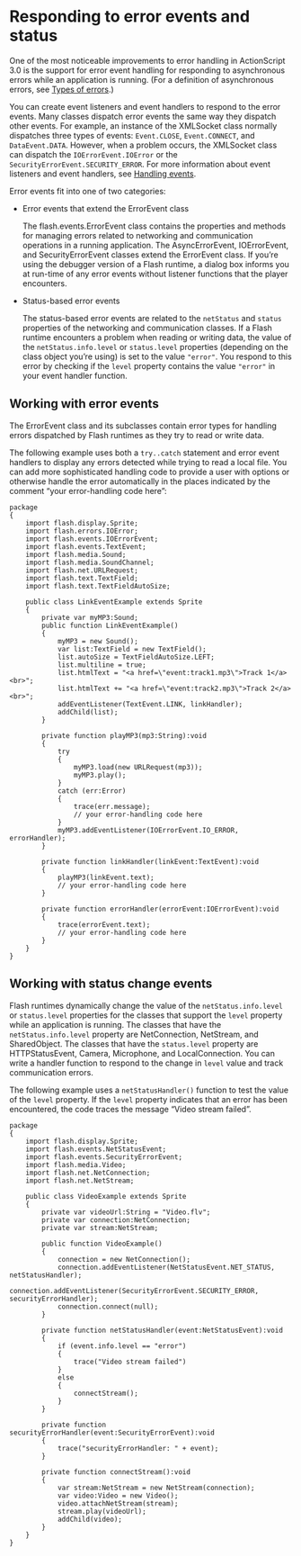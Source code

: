 # Responding to error events and status

<div>

One of the most noticeable improvements to error handling in
ActionScript 3.0 is the support for error event handling for responding
to asynchronous errors while an application is running. (For a
definition of asynchronous errors, see [Types of errors](./types-of-errors.md).)

You can create event listeners and event handlers to respond to the
error events. Many classes dispatch error events the same way they
dispatch other events. For example, an instance of the XMLSocket class
normally dispatches three types of events:
`Event.CLOSE`,
`Event.CONNECT`, and
`DataEvent.DATA`. However, when a problem
occurs, the XMLSocket class can dispatch the
`IOErrorEvent.IOError` or the
`SecurityErrorEvent.SECURITY_ERROR`. For
more information about event listeners and event handlers, see [Handling events](../08-handling-events/index.md).

Error events fit into one of two categories:

- Error events that extend the ErrorEvent class

  The flash.events.ErrorEvent class contains the properties and
  methods for managing errors related to networking and communication
  operations in a running application. The AsyncErrorEvent,
  IOErrorEvent, and SecurityErrorEvent classes extend the ErrorEvent
  class. If you’re using the debugger version of a Flash runtime, a
  dialog box informs you at run-time of any error events without
  listener functions that the player encounters.

- Status-based error events

  The status-based error events are related to the
  `netStatus` and
  `status` properties of the networking
  and communication classes. If a Flash runtime encounters a problem
  when reading or writing data, the value of the
  `netStatus.info.level` or
  `status.level` properties (depending
  on the class object you’re using) is set to the value
  `"error"`. You respond to this error
  by checking if the `level` property
  contains the value `"error"` in your
  event handler function.

</div>

<div>

## Working with error events

<div>

The ErrorEvent class and its subclasses contain error types for handling
errors dispatched by Flash runtimes as they try to read or write data.

The following example uses both a
`try..catch` statement and error event
handlers to display any errors detected while trying to read a local
file. You can add more sophisticated handling code to provide a user
with options or otherwise handle the error automatically in the places
indicated by the comment “your error-handling code here”:

    package
    {
        import flash.display.Sprite;
        import flash.errors.IOError;
        import flash.events.IOErrorEvent;
        import flash.events.TextEvent;
        import flash.media.Sound;
        import flash.media.SoundChannel;
        import flash.net.URLRequest;
        import flash.text.TextField;
        import flash.text.TextFieldAutoSize;

        public class LinkEventExample extends Sprite
        {
            private var myMP3:Sound;
            public function LinkEventExample()
            {
                myMP3 = new Sound();
                var list:TextField = new TextField();
                list.autoSize = TextFieldAutoSize.LEFT;
                list.multiline = true;
                list.htmlText = "<a href=\"event:track1.mp3\">Track 1</a><br>";
                list.htmlText += "<a href=\"event:track2.mp3\">Track 2</a><br>";
                addEventListener(TextEvent.LINK, linkHandler);
                addChild(list);
            }

            private function playMP3(mp3:String):void
            {
                try
                {
                    myMP3.load(new URLRequest(mp3));
                    myMP3.play();
                }
                catch (err:Error)
                {
                    trace(err.message);
                    // your error-handling code here
                }
                myMP3.addEventListener(IOErrorEvent.IO_ERROR, errorHandler);
            }

            private function linkHandler(linkEvent:TextEvent):void
            {
                playMP3(linkEvent.text);
                // your error-handling code here
            }

            private function errorHandler(errorEvent:IOErrorEvent):void
            {
                trace(errorEvent.text);
                // your error-handling code here
            }
        }
    }

</div>

</div>

<div>

## Working with status change events

<div>

Flash runtimes dynamically change the value of the
`netStatus.info.level` or
`status.level` properties for the classes
that support the `level` property while an
application is running. The classes that have the
`netStatus.info.level` property are
NetConnection, NetStream, and SharedObject. The classes that have the
`status.level` property are
HTTPStatusEvent, Camera, Microphone, and LocalConnection. You can write
a handler function to respond to the change in
`level` value and track communication
errors.

The following example uses a
`netStatusHandler()` function to test the
value of the `level` property. If the
`level` property indicates that an error
has been encountered, the code traces the message “Video stream failed”.

    package
    {
        import flash.display.Sprite;
        import flash.events.NetStatusEvent;
        import flash.events.SecurityErrorEvent;
        import flash.media.Video;
        import flash.net.NetConnection;
        import flash.net.NetStream;

        public class VideoExample extends Sprite
        {
            private var videoUrl:String = "Video.flv";
            private var connection:NetConnection;
            private var stream:NetStream;

            public function VideoExample()
            {
                connection = new NetConnection();
                connection.addEventListener(NetStatusEvent.NET_STATUS, netStatusHandler);
                connection.addEventListener(SecurityErrorEvent.SECURITY_ERROR, securityErrorHandler);
                connection.connect(null);
            }

            private function netStatusHandler(event:NetStatusEvent):void
            {
                if (event.info.level == "error")
                {
                    trace("Video stream failed")
                }
                else
                {
                    connectStream();
                }
            }

            private function securityErrorHandler(event:SecurityErrorEvent):void
            {
                trace("securityErrorHandler: " + event);
            }

            private function connectStream():void
            {
                var stream:NetStream = new NetStream(connection);
                var video:Video = new Video();
                video.attachNetStream(stream);
                stream.play(videoUrl);
                addChild(video);
            }
        }
    }

</div>

</div>
